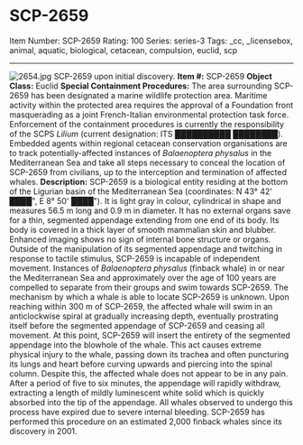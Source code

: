 # SCP-2659
Item Number: SCP-2659
Rating: 100
Series: series-3
Tags: _cc, _licensebox, animal, aquatic, biological, cetacean, compulsion, euclid, scp

---

![2654.jpg](https://scp-wiki.wdfiles.com/local--files/scp-2659/2654.jpg)
SCP-2659 upon initial discovery.
**Item #:** SCP-2659
**Object Class:** Euclid
**Special Containment Procedures:** The area surrounding SCP-2659 has been designated a marine wildlife protection area. Maritime activity within the protected area requires the approval of a Foundation front masquerading as a joint French-Italian environmental protection task force. Enforcement of the containment procedures is currently the responsibility of the SCPS _Lilium_ (current designation: ITS _██████████ ████████_).
Embedded agents within regional cetacean conservation organisations are to track potentially-affected instances of _Balaenoptera physalus_ in the Mediterranean Sea and take all steps necessary to conceal the location of SCP-2659 from civilians, up to the interception and termination of affected whales.
**Description:** SCP-2659 is a biological entity residing at the bottom of the Ligurian basin of the Mediterranean Sea (coordinates: N 43° 42' ████", E 8° 50' ████"). It is light gray in colour, cylindrical in shape and measures 56.5 m long and 0.9 m in diameter. It has no external organs save for a thin, segmented appendage extending from one end of its body. Its body is covered in a thick layer of smooth mammalian skin and blubber. Enhanced imaging shows no sign of internal bone structure or organs. Outside of the manipulation of its segmented appendage and twitching in response to tactile stimulus, SCP-2659 is incapable of independent movement.
Instances of _Balaenoptera physalus_ (finback whale) in or near the Mediterranean Sea and approximately over the age of 100 years are compelled to separate from their groups and swim towards SCP-2659. The mechanism by which a whale is able to locate SCP-2659 is unknown. Upon reaching within 300 m of SCP-2659, the affected whale will swim in an anticlockwise spiral at gradually increasing depth, eventually prostrating itself before the segmented appendage of SCP-2659 and ceasing all movement.
At this point, SCP-2659 will insert the entirety of the segmented appendage into the blowhole of the whale. This act causes extreme physical injury to the whale, passing down its trachea and often puncturing its lungs and heart before curving upwards and piercing into the spinal column. Despite this, the affected whale does not appear to be in any pain. After a period of five to six minutes, the appendage will rapidly withdraw, extracting a length of mildly luminescent white solid which is quickly absorbed into the tip of the appendage. All whales observed to undergo this process have expired due to severe internal bleeding.
SCP-2659 has performed this procedure on an estimated 2,000 finback whales since its discovery in 2001.